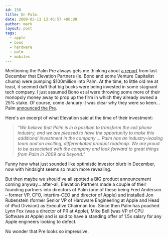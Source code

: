 ```yaml
---
id: 150
title: On Palm.
date: 2009-02-11 13:46:57 +00:00
author: mark
layout: post
tags:
  - apple
  - bono
  - hardware
  - palm
  - mobiles
---
```

Mentioning the Palm Pre always gets me thinking about [a report](http://www.theregister.co.uk/2008/12/23/elevation_invests_100m_into_palm/) from last December that Elevation Partners (ie. Bono and some Venture Capitalist chums) were pumping $100million into Palm. At the time, to little old me at least, it seemed daft that big bucks were being invested in some stagnant tech company. I just assumed Bono et al were throwing some more of their monopoly money away to prop up the firm in which they already owned a 25% stake. Of course, come January it was clear why they were so keen&#8230; Palm [announced the Pre](http://www.reghardware.co.uk/2009/01/08/palm_launches_pre/).

Here's an excerpt of what Elevation said at the time of their investment:

> _&#8220;We believe that Palm is in a position to transform the cell phone industry, and we are pleased to have the opportunity to make this additional investment in the company &#8230; Palm has an industry-leading team and an exciting, differentiated product roadmap. We are proud to be associated with the company and look forward to great things from Palm in 2009 and beyond.&#8221;_

Funny how what just sounded like optimistic investor blurb in December, now with hindsight seems so much more revealing.

But then maybe we should've all spotted a BIG product announcement coming anyway&#8230; after-all, Elevation Partners made a couple of their founding partners into directors of Palm (one of these being Fred Anderson &#8211; former VP, CFO, intertim-CEO and director of Apple) and installed Jon Rubenstein (former Senior VP of Hardware Engineering at Apple and Head of iPod Division) as Executive Chairman too. Since then Palm has poached Lynn Fox (was a director of PR at Apple), Mike Bell (was VP of CPU Software at Apple) and is said to have a standing offer of 1.5x salary for any Apple engineers looking to defect.

No wonder that Pre looks so impressive.
